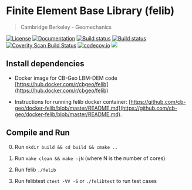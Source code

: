 # Finite Element Base Library (felib)
> Cambridge Berkeley - Geomechanics

[![License](https://img.shields.io/badge/license-MIT-blue.svg)](https://raw.githubusercontent.com/cb-geo/develop/license.md)
[![Documentation](https://img.shields.io/badge/docs-doxygen-blue.svg)](http://cb-geo.github.io/lbmdem)
[![Build status](https://api.travis-ci.org/cb-geo/lbmdem.svg)](https://travis-ci.org/cb-geo/lbmdem/builds)
[![Build status](https://ci.appveyor.com/api/projects/status/pc1gl5dsf8bynv3m?svg=true)](https://ci.appveyor.com/project/kks32/lbmdem)
[![Coverity Scan Build Status](https://scan.coverity.com/projects/10011/badge.svg)](https://scan.coverity.com/projects/cb-geo-lbmdem)
[![codecov.io](http://codecov.io/github/cb-geo/lbmdem/coverage.svg?branch=develop)](http://codecov.io/github/cb-geo/lbmdem?branch=develop)
[![](https://img.shields.io/github/issues-raw/cb-geo/lbmdem.svg)](https://github.com/cb-geo/lbmdem/issues)

## Install dependencies

* Docker image for CB-Geo LBM-DEM code [https://hub.docker.com/r/cbgeo/felib](https://hub.docker.com/r/cbgeo/felib)

* Instructions for running felib docker container: [https://github.com/cb-geo/docker-felib/blob/master/README.md](https://github.com/cb-geo/docker-felib/blob/master/README.md).

## Compile and Run

0. Run `mkdir build && cd build && cmake ..`

1. Run `make clean && make -jN` (where N is the number of cores)

3. Run felib `./felib`

4. Run felibtest `ctest -VV -S` or `./felibtest` to run test cases
